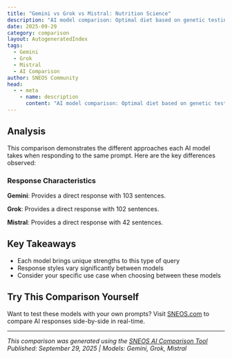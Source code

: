 ```yaml
---
title: "Gemini vs Grok vs Mistral: Nutrition Science"
description: "AI model comparison: Optimal diet based on genetic testing and latest nutrition research..."
date: 2025-09-29
category: comparison
layout: AutogeneratedIndex
tags:
  - Gemini
  - Grok
  - Mistral
  - AI Comparison
author: SNEOS Community
head:
  - - meta
    - name: description
      content: "AI model comparison: Optimal diet based on genetic testing and latest nutrition research..."
---
```


<ChatComparison
  title="Gemini vs Grok vs Mistral: Nutrition Science"
  prompt="Optimal diet based on genetic testing and latest nutrition research"
  :responses='{
    "Gemini": "Okay, let\u0027s break down the concept of an optimal diet based on genetic testing and the latest nutrition research. It\u0027s a fascinating and complex topic with a lot of nuance. Here\u0027s a comprehensive overview:\n\n**I. The Core Idea: Personalized Nutrition**\n\nThe central idea is that \u0022one size fits all\u0022 dietary advice is insufficient.  Individual differences in genetics, metabolism, lifestyle, and gut microbiome influence how we respond to different foods and nutrients.  Personalized nutrition aims to tailor dietary recommendations to optimize individual health outcomes.\n\n**II. Genetic Testing in Nutrition**\n\n*   **What it tests:** Genetic tests for nutrition typically examine specific genes or genetic variations (SNPs - Single Nucleotide Polymorphisms) linked to:\n\n    *   **Macronutrient Metabolism:** How your body processes carbohydrates, fats, and proteins. Examples include genes related to carbohydrate sensitivity, fat metabolism, and protein utilization.\n    *   **Micronutrient Needs:**  Variations that affect your absorption, transport, or utilization of vitamins and minerals (e.g., vitamin D, folate, iron).\n    *   **Food Sensitivities/Intolerances:** Genes associated with lactose intolerance, gluten sensitivity (celiac disease predisposition), or caffeine metabolism.\n    *   **Risk for Chronic Diseases:**  Genes that influence your predisposition to type 2 diabetes, heart disease, obesity, and certain cancers.  This is often complex and multifactorial.\n    *   **Detoxification:** Genes related to your body\u0027s ability to process toxins (e.g., detoxification pathways in the liver).\n\n*   **How it works:** You typically provide a saliva or blood sample. The lab analyzes your DNA for specific genetic markers.  The results are then interpreted, often with dietary recommendations based on your genetic profile.\n\n*   **Important Considerations about genetic testing for diet:**\n\n    *   **Not a Crystal Ball:**  Genes are not destiny.  They provide information about your predispositions, but your lifestyle (diet, exercise, stress, sleep) and environment play a huge role in how those genes are expressed.\n    *   **Limited Scope:**  Most genetic tests only look at a small subset of genes related to nutrition.  Our understanding of gene-diet interactions is still evolving.\n    *   **Accuracy and Validity:**  The accuracy of genetic testing is generally high, but the validity of the *interpretation* and dietary recommendations can vary widely.  Choose reputable labs with strong scientific backing.\n    *   **Regulation:** The Direct to consumer genetic test industry is not heavily regulated and its important to consider if the recommendations are supported by rigorous science.\n    *   **Ethical Considerations:** Privacy of your genetic data is crucial.  Understand how the lab stores and uses your information.\n\n**III. Latest Nutrition Research: Beyond Genetics**\n\nWhile genetics provides valuable insights, it\u0027s essential to integrate it with the broader landscape of nutrition science. Key areas include:\n\n*   **The Gut Microbiome:** The trillions of bacteria, fungi, viruses, and other microorganisms living in your digestive tract.  The microbiome influences digestion, immunity, inflammation, and even mental health.  Diet is a major factor shaping the microbiome.\n*   **Inflammation:** Chronic low-grade inflammation is linked to many chronic diseases.  Diet can be pro-inflammatory (e.g., processed foods, sugary drinks) or anti-inflammatory (e.g., fruits, vegetables, healthy fats).\n*   **Blood Sugar Control:** Maintaining stable blood sugar levels is crucial for energy, weight management, and preventing type 2 diabetes.  Dietary strategies include limiting refined carbohydrates, increasing fiber intake, and combining carbohydrates with protein and healthy fats.\n*   **Macronutrient Ratios:** The optimal balance of carbohydrates, fats, and protein can vary depending on individual needs and goals.  Some people may thrive on a higher-fat diet (e.g., ketogenic), while others may do better with a higher-carbohydrate approach.\n*   **Nutrient Density:** Focusing on foods that are rich in vitamins, minerals, antioxidants, and phytonutrients is essential for overall health.\n*   **Personal Preferences and Cultural Factors:**  A sustainable diet is one that you enjoy and can maintain long-term.  Cultural food traditions should be respected and incorporated whenever possible.\n\n**IV. Building Your Optimal Diet: A Multi-Faceted Approach**\n\nHere\u0027s a framework for creating a personalized diet plan:\n\n1.  **Consult with a Qualified Professional:**\n    *   **Registered Dietitian (RD or RDN):**  A nutrition expert with the credentials and knowledge to assess your individual needs and develop a personalized plan.\n    *   **Physician:**  Especially if you have underlying health conditions.\n    *   **Consider a Certified Genetic Counselor:** To help interpret genetic test results and understand their implications.\n\n2.  **Comprehensive Assessment:**\n    *   **Medical History:**  Past and current health conditions, medications, allergies.\n    *   **Lifestyle:**  Activity level, sleep patterns, stress levels.\n    *   **Dietary History:**  Typical food intake, eating habits, preferences, and restrictions.\n    *   **Goals:**  Weight management, improved energy, disease prevention, athletic performance.\n\n3.  **Genetic Testing (Optional but Informative):**\n    *   Choose a reputable lab with strong scientific validation.\n    *   Focus on genes with well-established links to nutrition.\n    *   Understand the limitations of genetic testing.\n\n4.  **Interpret and Integrate Data:**\n    *   Combine genetic results with your medical history, lifestyle, and dietary assessment.\n    *   Identify potential areas for improvement.\n\n5.  **Develop a Personalized Diet Plan:**\n    *   **Macronutrient Ratios:** Adjust carbohydrate, fat, and protein intake based on your needs and preferences.\n    *   **Food Choices:** Prioritize whole, unprocessed foods.  Emphasize fruits, vegetables, lean proteins, healthy fats, and whole grains (if tolerated).\n    *   **Micronutrient Optimization:** Address any potential nutrient deficiencies based on your genetic profile and dietary intake.\n    *   **Gut Health Support:**  Include prebiotic and probiotic-rich foods.\n    *   **Meal Timing and Frequency:**  Consider factors like insulin sensitivity and personal preferences.\n    *   **Hydration:** Drink plenty of water.\n\n6.  **Monitor and Adjust:**\n    *   Track your progress and make adjustments as needed.\n    *   Pay attention to how you feel and how your body responds to different foods.\n    *   Regularly review your plan with your RD or healthcare provider.\n\n**V. Example Scenarios (Illustrative)**\n\n*   **Scenario 1: Carbohydrate Sensitivity**\n    *   **Genetic Result:**  Increased risk of blood sugar spikes after consuming high-carbohydrate meals.\n    *   **Dietary Adjustments:**  Focus on low-glycemic carbohydrates (e.g., non-starchy vegetables, whole grains in moderation), combine carbohydrates with protein and healthy fats, and monitor blood sugar levels.\n\n*   **Scenario 2: Vitamin D Deficiency Risk**\n    *   **Genetic Result:**  Lower efficiency in converting vitamin D from sunlight or supplements into its active form.\n    *   **Dietary Adjustments:**  Increase vitamin D-rich foods (e.g., fatty fish, fortified dairy), consider vitamin D supplementation, and get regular sun exposure (safely).\n\n*   **Scenario 3: Increased Need for Folate**\n    *   **Genetic Result:** Genetic variations that reduce the bodies ability to process Folate\n    *   **Dietary Adjustments:** Consume folate rich foods like leafy greens, citrus fruits, beans, and fortified cereals.\n\n**VI. Key Considerations and Cautions**\n\n*   **Sustainability:**  The best diet is one that you can maintain long-term.  Avoid restrictive diets that are difficult to adhere to.\n*   **Enjoyment:**  Food should be enjoyable.  Don\u0027t eliminate all your favorite foods.  Focus on moderation and balance.\n*   **Evidence-Based Recommendations:**  Be wary of fad diets and unsubstantiated claims.  Stick to recommendations that are supported by scientific evidence.\n*   **Individual Variability:**  Even with genetic testing, there will still be individual differences in how people respond to different diets.  Pay attention to your own body and adjust accordingly.\n*   **Holistic Approach:**  Remember that diet is just one piece of the puzzle.  Exercise, sleep, stress management, and social connection are also essential for optimal health.\n\n**In summary, the optimal diet based on genetic testing and the latest nutrition research is a personalized approach that takes into account your individual genetic predispositions, lifestyle, preferences, and health goals.  It requires a comprehensive assessment, expert guidance, and a commitment to ongoing monitoring and adjustment.**\n",
    "Grok": "Designing an optimal diet based on genetic testing and the latest nutrition research involves personalizing nutrition to align with an individual\u2019s unique genetic makeup, lifestyle, and health goals, while incorporating evidence-based dietary principles. Here\u0027s a comprehensive guide to crafting such a diet, including the role of genetic testing, current nutrition science, and actionable steps.\n\n---\n\n### **1. Understanding Genetic Testing for Nutrition**\nGenetic testing for nutrition, often referred to as nutrigenomics, analyzes specific genes to provide insights into how your body processes nutrients, responds to certain foods, and predisposes you to health conditions. Common tests include those offered by companies like 23andMe, AncestryDNA, or specialized nutrigenomics platforms like Nutrigenomix or DNAfit.\n\n#### Key Genetic Factors to Consider:\n- **Macronutrient Metabolism**: Genes like *FTO* and *MC4R* can influence how your body processes fats and carbohydrates, affecting weight management.\n- **Micronutrient Needs**: Variations in genes like *MTHFR* can impact folate metabolism, requiring higher intake of certain B vitamins.\n- **Food Sensitivities**: Genes such as *HLA-DQ2/DQ8* are linked to celiac disease, while *LCT* can indicate lactose intolerance.\n- **Risk for Chronic Diseases**: Genes like *APOE* can indicate a higher risk for heart disease, suggesting a need for specific dietary fats (e.g., more omega-3s, less saturated fats with certain variants like APOE4).\n- **Caffeine and Alcohol Metabolism**: Genes like *CYP1A2* determine how quickly you metabolize caffeine, affecting whether it benefits or harms you.\n\n#### How to Use Genetic Testing:\n1. **Get Tested**: Choose a reputable genetic testing service focused on health and nutrition. Ensure raw data or detailed reports are provided.\n2. **Interpret Results**: Work with a dietitian or genetic counselor trained in nutrigenomics to translate genetic data into actionable dietary recommendations.\n3. **Avoid Overinterpretation**: Genetic predispositions are not deterministic; they interact with lifestyle and environment. Use them as a guide, not a strict rule.\n\n#### Limitations:\n- Genetic testing doesn\u2019t account for epigenetics (how lifestyle influences gene expression) or the gut microbiome, both of which also shape dietary needs.\n- Research is still evolving; not all genetic markers have robust evidence linking them to specific dietary outcomes.\n\n---\n\n### **2. Latest Nutrition Research: Core Principles for an Optimal Diet**\nWhile genetic testing personalizes recommendations, evidence from large-scale studies, meta-analyses, and clinical trials provides a foundation for most individuals. Below are key principles from the latest research (as of 2023), including data from sources like the Dietary Guidelines for Americans (2020-2025), the Mediterranean Diet studies, and publications from journals like *The Lancet* and *Nature*.\n\n#### General Guidelines:\n1. **Prioritize Whole Foods**: Focus on minimally processed foods rich in nutrients\u2014vegetables, fruits, whole grains, lean proteins, nuts, and seeds. Research consistently shows that diets high in whole foods reduce risks of chronic diseases (e.g., heart disease, diabetes).\n2. **Balance Macronutrients**:\n   - **Carbohydrates**: Emphasize complex carbs (whole grains, legumes, vegetables) over refined sugars. Studies suggest 45\u201365% of calories from carbs for most people, adjusted based on activity level and genetic predisposition (e.g., insulin sensitivity via *TCF7L2* gene).\n   - **Fats**: Include healthy fats (monounsaturated and polyunsaturated, like olive oil, avocados, fatty fish) while limiting trans fats and excessive saturated fats. The *American Heart Association* recommends 20\u201335% of calories from fats, with a focus on omega-3s for anti-inflammatory effects.\n   - **Proteins**: Aim for 10\u201335% of calories from protein, prioritizing plant-based sources (legumes, tofu) and lean animal sources (fish, poultry). Research, such as from the *Blue Zones* studies, highlights plant-heavy protein intake for longevity.\n3. **Micronutrients and Fiber**: Ensure adequate intake of vitamins, minerals, and fiber (25\u201330g daily) through diverse plant foods. Deficiencies in nutrients like vitamin D, magnesium, and iron are common and can be flagged by genetic tests.\n4. **Limit Added Sugars and Sodium**: Keep added sugars below 10% of daily calories and sodium below 2,300 mg/day to reduce risks of obesity, hypertension, and cardiovascular issues (per WHO and AHA guidelines).\n5. **Hydration**: Water should be the primary beverage. Avoid sugary drinks. Individual hydration needs vary based on activity, climate, and genetic factors affecting sweat rate.\n\n#### Evidence-Based Dietary Patterns:\nThe following diets are supported by robust research for overall health and can be tailored based on genetic insights:\n- **Mediterranean Diet**: High in vegetables, fruits, whole grains, olive oil, nuts, and fish; linked to reduced risks of heart disease, cognitive decline, and diabetes (*PREDIMED study*).\n- **DASH Diet**: Emphasizes low sodium, high potassium, and nutrient-dense foods; effective for hypertension and heart health.\n- **Plant-Based Diets**: Associated with lower risks of chronic diseases and improved gut health due to high fiber and phytonutrients (*Adventist Health Study-2*).\n- **Intermittent Fasting**: Emerging research suggests benefits for metabolic health and weight management, though long-term data is limited. Genetic variations in clock genes (*CLOCK*) may influence optimal eating windows.\n\n#### Emerging Trends:\n- **Gut Microbiome Focus**: Diet profoundly impacts gut health, which in turn affects immunity, mood, and metabolism. Fermented foods (yogurt, kimchi) and prebiotics (onions, garlic, bananas) support a healthy microbiome (*American Gut Project* findings).\n- **Precision Nutrition**: Beyond genetics, wearable devices and blood biomarker testing (e.g., glucose monitoring) can fine-tune dietary choices in real time.\n- **Sustainable Eating**: Research emphasizes plant-forward diets for environmental sustainability, aligning with health benefits (*EAT-Lancet Commission* report).\n\n---\n\n### **3. Integrating Genetic Insights with Nutrition Science**\nHere\u2019s how to combine genetic testing with general nutrition principles to create an optimal diet:\n\n#### Example Scenarios:\n1. **Weight Management**:\n   - Genetic Insight: Variants in *FTO* suggest a predisposition to overeating or fat storage.\n   - Action: Focus on high-satiety foods (fiber-rich vegetables, protein) and smaller, frequent meals. Research supports low-glycemic-index diets for such profiles.\n2. **Heart Health**:\n   - Genetic Insight: *APOE4* variant indicates higher cardiovascular risk with saturated fats.\n   - Action: Emphasize omega-3-rich foods (salmon, walnuts) and monounsaturated fats (olive oil), as supported by Mediterranean Diet trials.\n3. **Micronutrient Needs**:\n   - Genetic Insight: *MTHFR* mutation affects folate metabolism.\n   - Action: Increase intake of folate-rich foods (leafy greens, fortified grains) or consider a supplement, per dietitian guidance. Research shows personalized supplementation can mitigate risks of deficiency.\n4. **Food Intolerances**:\n   - Genetic Insight: *LCT* gene variant suggests lactose intolerance.\n   - Action: Opt for lactose-free dairy or plant-based alternatives (almond milk, oat milk). Studies confirm most individuals with this variant can tolerate small amounts of dairy if introduced gradually.\n\n#### Practical Steps:\n1. **Start with a Baseline**: Adopt a well-researched pattern like the Mediterranean or DASH diet as a foundation.\n2. **Layer Genetic Insights**: Adjust macronutrient ratios, food choices, or supplement needs based on genetic test results.\n3. **Monitor and Adapt**: Use tools like food diaries, wearable trackers, or blood tests (e.g., lipid panels, glucose levels) to assess how your body responds to dietary changes.\n4. **Work with Experts**: Collaborate with a registered dietitian or nutritionist who can integrate genetic data with lifestyle factors like stress, sleep, and exercise.\n\n---\n\n### **4. Sample Optimal Diet Plan (Adjustable Based on Genetics)**\nBelow is a general one-day plan based on current research, which can be tailored after genetic testing:\n\n- **Breakfast**: Greek yogurt (or plant-based alternative if lactose intolerant) with berries, chia seeds, and a handful of walnuts (rich in omega-3s).\n- **Snack**: Apple slices with almond butter (healthy fats and fiber).\n- **Lunch**: Quinoa salad with mixed greens, chickpeas, avocado, cherry tomatoes, and olive oil dressing; grilled salmon (or tofu for plant-based) on the side.\n- **Snack**: Fermented food like sauerkraut or kombucha to support gut health.\n- **Dinner**: Stir-fried vegetables (broccoli, bell peppers) with brown rice and lean chicken (or tempeh); season with herbs and spices instead of salt.\n- **Hydration**: 8\u201310 glasses of water; herbal tea or black coffee if caffeine metabolism is favorable per genetic profile.\n- **Optional**: Dark chocolate (70%\u002B cocoa, small portion) for antioxidants.\n\n**Adjustments**:\n- If genetic testing shows poor carb metabolism, reduce quinoa/rice portions and increase non-starchy vegetables.\n- If high risk for heart disease, prioritize fish over chicken and add flaxseeds for extra omega-3s.\n\n---\n\n### **5. Additional Considerations**\n- **Lifestyle Factors**: Diet works best alongside adequate sleep (7\u20139 hours), regular physical activity (150 minutes moderate exercise/week), and stress management, as these influence gene expression (epigenetics).\n- **Cultural and Personal Preferences**: An optimal diet must be sustainable. Incorporate foods you enjoy and align with your cultural background while meeting nutritional needs.\n- **Regular Updates**: Nutrition science evolves. Stay informed via credible sources like PubMed, Harvard Health, or the World Health Organization.\n\n---\n\n### **6. Conclusion**\nAn optimal diet based on genetic testing and the latest nutrition research combines",
    "Mistral": "Creating an optimal diet based on genetic testing and the latest nutrition research involves a personalized approach that considers your unique genetic makeup, lifestyle, and health goals. Here\u0027s a step-by-step process to help you design an optimal diet:\n\n1. **Genetic Testing**: Undergo genetic testing to gather information about:\n   - Nutrient metabolism (e.g., how well you process folate, vitamin B12, or choline)\n   - Food intolerances or sensitivities (e.g., lactose or gluten)\n   - Inherited health risks (e.g., cardiovascular disease, diabetes, or obesity)\n   - Response to specific diets (e.g., low-carb or low-fat diets)\n\n2. **Consult a Professional**: Work with a registered dietitian, nutritionist, or healthcare provider experienced in nutrigenomics to interpret your genetic test results and provide personalized recommendations.\n\n3. **Latest Nutrition Research**: Incorporate evidence-based nutrition guidelines and recent findings, such as:\n\n   - **Plant-forward eating**: Emphasize plant-based foods like fruits, vegetables, whole grains, legumes, nuts, and seeds for increased fiber, vitamins, minerals, and phytochemicals.\n\n   - **Healthy fats**: Include foods rich in monounsaturated and polyunsaturated fats (e.g., avocados, olive oil, fatty fish, nuts, and seeds). Limit saturated fats and avoid trans fats.\n\n   - **Lean proteins**: Opt for lean protein sources like poultry, fish, beans, lentils, tofu, and low-fat dairy.\n\n   - **Whole and minimally processed foods**: Limit ultra-processed foods, as they are often high in added sugars, unhealthy fats, and sodium.\n\n   - **Gut health**: Include probiotic and prebiotic foods to support a healthy gut microbiome.\n\n   - **Hydration**: Drink adequate water and other hydrating beverages like herbal tea throughout the day.\n\n4. **Personalized Nutrition**: Tailor your diet based on your genetic results and nutrition research. For example:\n\n   - If you have a genetic variant that affects your ability to process folate, emphasize folate-rich foods and consider a supplement.\n   - If you\u0027re at increased risk for type 2 diabetes, focus on a balanced diet with complex carbohydrates, healthy fats, and lean proteins to support blood sugar regulation.\n   - If you\u0027re sensitive to lactose, opt for lactose-free or low-lactose dairy products or alternatives.\n\n5. **Monitor and Adjust**: Regularly monitor your health metrics (e.g., weight, blood pressure, blood sugar, cholesterol levels) and adjust your diet as needed based on changes in your health goals, lifestyle, or genetic research advancements.\n\n6. **Lifestyle Factors**: Incorporate regular physical activity, stress management, and adequate sleep to support overall health and complement your optimal diet.\n\nHere are some reputable resources to stay updated on the latest nutrition research:\n- PubMed (pubmed.ncbi.nlm.nih.gov)\n- Examine (examine.com)\n- NutritionFacts.org (nutritionfacts.org)\n- Academy of Nutrition and Dietetics (eatright.org)\n- American Society for Nutrition (nutrition.org)"
  }'
  published-date="16:28"
/>

## Analysis

This comparison demonstrates the different approaches each AI model takes when responding to the same prompt. Here are the key differences observed:

### Response Characteristics

**Gemini**: Provides a direct response with 103 sentences. 

**Grok**: Provides a direct response with 102 sentences. 

**Mistral**: Provides a direct response with 42 sentences. 

## Key Takeaways

- Each model brings unique strengths to this type of query
- Response styles vary significantly between models
- Consider your specific use case when choosing between these models

## Try This Comparison Yourself

Want to test these models with your own prompts? Visit [SNEOS.com](https://sneos.com) to compare AI responses side-by-side in real-time.

---

*This comparison was generated using the [SNEOS AI Comparison Tool](https://sneos.com)*
*Published: September 29, 2025 | Models: Gemini, Grok, Mistral*
